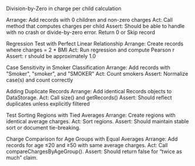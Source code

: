 Division-by-Zero in charge per child calculation

Arrange:
Add records with 0 children and non-zero charges
Act:
Call method that computes charges per child
Assert:
Should be able to handle with no crash or divide-by-zero error.  Return 0 or Skip record


Regression Test with Perfect Linear Relationship
Arrange:
Create records where charges = 2 * BMI
Act:
Run regression and compute Pearson r
Assert:
r should be approximately 1.0

Case Sensitivity in Smoker Classification
Arrange:
Add records with "Smoker", "smoker", and "SMOKER"
Act:
Count smokers
Assert:
Normalize case(s) and count correctly

Adding Duplicate Records
Arrange:
Add identical Records objects to DataStorage.
Act:
Call size() and getRecords()
Assert:
Should reflect duplicates unless explicitly filtered

Test Sorting Regions with Tied Averages
Arrange:
Create regions with identical average charges.
Act: 
Sort regions.
Assert: 
Should maintain stable sort or document tie-breaking.

Charge Comparison for Age Groups with Equal Averages
Arrange: 
Add records for age ≤20 and ≥50 with same average charges.
Act: 
Call compareChargesByAgeGroup().
Assert: 
Should return false for “twice as much” claim.

